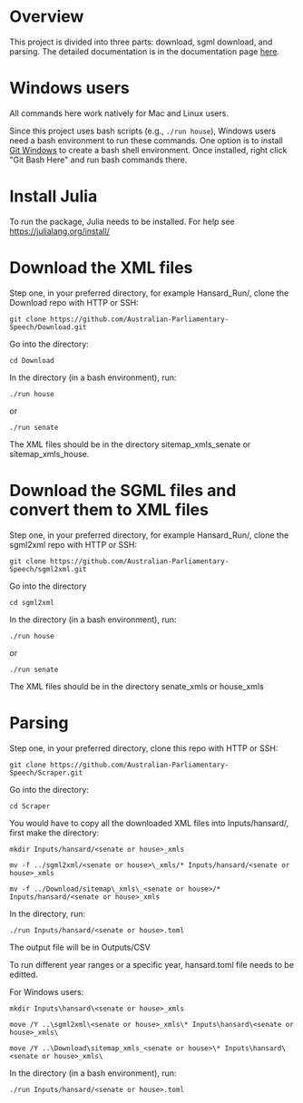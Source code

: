 # Overview

This project is divided into three parts: download, sgml download, and parsing. The detailed documentation is in the documentation page [here](https://australian-parliamentary-speech.github.io/House_Scraper/). 

# Windows users

All commands here work natively for Mac and Linux users.

Since this project uses bash scripts (e.g., ```./run house```), Windows users need a bash environment to run these commands. One option is to install [Git Windows](https://git-scm.com/downloads/win) to create a bash shell environment. Once installed, right click "Git Bash Here" and run bash commands there. 


# Install Julia

To run the package, Julia needs to be installed. For help see https://julialang.org/install/


# Download the XML files

Step one, in your preferred directory, for example Hansard_Run/, clone the Download repo with HTTP or SSH:
```
git clone https://github.com/Australian-Parliamentary-Speech/Download.git
```

Go into the directory:
```
cd Download
```

In the directory (in a bash environment), run:
```
./run house
```
or
```
./run senate
```

The XML files should be in the directory sitemap\_xmls\_senate or sitemap\_xmls\_house.


# Download the SGML files and convert them to XML files
Step one, in your preferred directory, for example Hansard_Run/, clone the sgml2xml repo with HTTP or SSH:
```
git clone https://github.com/Australian-Parliamentary-Speech/sgml2xml.git
```

Go into the directory
```
cd sgml2xml
```
 
In the directory (in a bash environment), run:
```
./run house
```

or 
```
./run senate
```

The XML files should be in the directory senate\_xmls or house\_xmls


# Parsing

Step one, in your preferred directory, clone this repo with HTTP or SSH:
```
git clone https://github.com/Australian-Parliamentary-Speech/Scraper.git
```

Go into the directory:
```
cd Scraper
```

You would have to copy all the downloaded XML files into Inputs/hansard/, first make the directory:

```
mkdir Inputs/hansard/<senate or house>_xmls
```

```
mv -f ../sgml2xml/<senate or house>\_xmls/* Inputs/hansard/<senate or house>_xmls
```
```
mv -f ../Download/sitemap\_xmls\_<senate or house>/* Inputs/hansard/<senate or house>_xmls
```

In the directory, run:
```
./run Inputs/hansard/<senate or house>.toml
```
The output file will be in Outputs/<Senate or House>CSV

To run different year ranges or a specific year, hansard.toml file needs to be editted.



For Windows users:

```
mkdir Inputs\hansard\<senate or house>_xmls
```

```
move /Y ..\sgml2xml\<senate or house>_xmls\* Inputs\hansard\<senate or house>_xmls\
```

```
move /Y ..\Download\sitemap_xmls_<senate or house>\* Inputs\hansard\<senate or house>_xmls\
```

In the directory (in a bash environment), run:
```
./run Inputs/hansard/<senate or house>.toml
```



